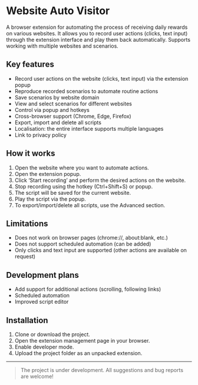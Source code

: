 # Website Auto Visitor

A browser extension for automating the process of receiving daily rewards on various websites. It allows you to record user actions (clicks, text input) through the extension interface and play them back automatically. Supports working with multiple websites and scenarios.

## Key features
- Record user actions on the website (clicks, text input) via the extension popup
- Reproduce recorded scenarios to automate routine actions
- Save scenarios by website domain
- View and select scenarios for different websites
- Control via popup and hotkeys
- Cross-browser support (Chrome, Edge, Firefox)
- Export, import and delete all scripts
- Localisation: the entire interface supports multiple languages
- Link to privacy policy


## How it works
1. Open the website where you want to automate actions.
2. Open the extension popup.
3. Click ‘Start recording’ and perform the desired actions on the website.
4. Stop recording using the hotkey (Ctrl+Shift+S) or popup.
5. The script will be saved for the current website.
6. Play the script via the popup.
7. To export/import/delete all scripts, use the Advanced section.

## Limitations
- Does not work on browser pages (chrome://, about:blank, etc.)
- Does not support scheduled automation (can be added)
- Only clicks and text input are supported (other actions are available on request)

## Development plans
- Add support for additional actions (scrolling, following links)
- Scheduled automation
- Improved script editor

## Installation
1. Clone or download the project.
2. Open the extension management page in your browser.
3. Enable developer mode.
4. Upload the project folder as an unpacked extension.

---

> The project is under development. All suggestions and bug reports are welcome!